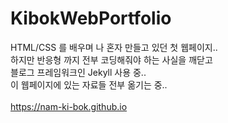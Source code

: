 # KibokWebPortfolio

HTML/CSS 를 배우며 나 혼자 만들고 있던 첫 웹페이지..<br>
하지만 반응형 까지 전부 코딩해줘야 하는 사실을 깨닫고<br>
블로그 프레임워크인 Jekyll 사용 중..<br>
이 웹페이지에 있는 자료들 전부 옮기는 중..<br><br>
https://nam-ki-bok.github.io
